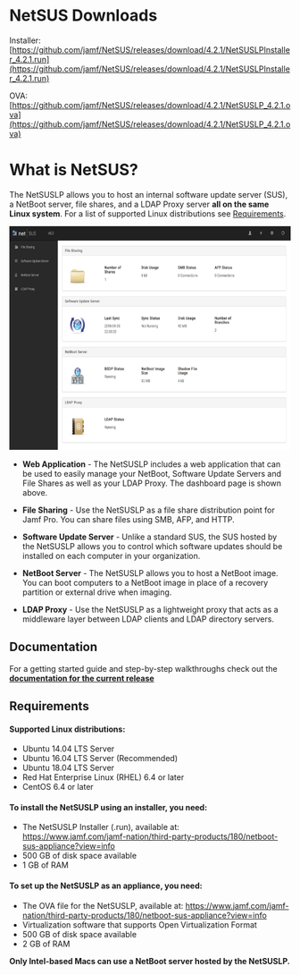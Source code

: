 
# NetSUS Downloads

Installer:
[https://github.com/jamf/NetSUS/releases/download/4.2.1/NetSUSLPInstaller_4.2.1.run](https://github.com/jamf/NetSUS/releases/download/4.2.1/NetSUSLPInstaller_4.2.1.run)

OVA:
[https://github.com/jamf/NetSUS/releases/download/4.2.1/NetSUSLP_4.2.1.ova](https://github.com/jamf/NetSUS/releases/download/4.2.1/NetSUSLP_4.2.1.ova)


# What is NetSUS?

The NetSUSLP allows you to host an internal software update server (SUS), a NetBoot server, file shares, and a LDAP Proxy server **all on the same Linux system**. For a list of supported Linux distributions see [Requirements](#requirements).

<p align="center"><img src="docs/images/attachments/dashboard.png" height="400"></p>

* **Web Application** - The NetSUSLP includes a web application that can be used to easily manage your NetBoot, Software Update Servers and File Shares as well as your LDAP Proxy. The dashboard page is shown above.

* **File Sharing** - Use the NetSUSLP as a file share distribution point for Jamf Pro. You can share files using SMB, AFP, and HTTP.

* **Software Update Server** - Unlike a standard SUS, the SUS hosted by the NetSUSLP allows you to control which software updates should be installed on each computer in your organization.

* **NetBoot Server** - The NetSUSLP allows you to host a NetBoot image. You can boot computers to a NetBoot image in place of a recovery partition or external drive when imaging.

* **LDAP Proxy** - Use the NetSUSLP as a lightweight proxy that acts as a middleware layer between LDAP clients and LDAP directory servers.

## Documentation

For a getting started guide and step-by-step walkthroughs check out the **[documentation for the current release](docs/README.md)**

## <a name="requirements"></a>Requirements

#### Supported Linux distributions:

* Ubuntu 14.04 LTS Server
* Ubuntu 16.04 LTS Server (Recommended)
* Ubuntu 18.04 LTS Server
* Red Hat Enterprise Linux (RHEL) 6.4 or later
* CentOS 6.4 or later

#### To install the NetSUSLP using an installer, you need:

* The NetSUSLP Installer (.run), available at:  
<https://www.jamf.com/jamf-nation/third-party-products/180/netboot-sus-appliance?view=info>
* 500 GB of disk space available 
* 1 GB of RAM

#### To set up the NetSUSLP as an appliance, you need:

* The OVA file for the NetSUSLP, available at:
<https://www.jamf.com/jamf-nation/third-party-products/180/netboot-sus-appliance?view=info>
* Virtualization software that supports Open Virtualization Format 
* 500 GB of disk space available
* 2 GB of RAM

**Only Intel-based Macs can use a NetBoot server hosted by the NetSUSLP.**
